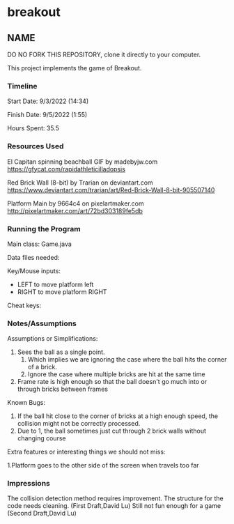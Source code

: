 # breakout
## NAME


DO NO FORK THIS REPOSITORY, clone it directly to your computer.


This project implements the game of Breakout.

### Timeline

Start Date: 9/3/2022 (14:34)

Finish Date: 9/5/2022 (1:55)

Hours Spent: 35.5

### Resources Used

El Capitan spinning beachball GIF by madebyjw.com
https://gfycat.com/rapidathleticilladopsis

Red Brick Wall (8-bit) by Trarian on deviantart.com
https://www.deviantart.com/trarian/art/Red-Brick-Wall-8-bit-905507140

Platform Main by 9664c4 on pixelartmaker.com
http://pixelartmaker.com/art/72bd303189fe5db

### Running the Program

Main class:
Game.java

Data files needed: 

Key/Mouse inputs:
* LEFT to move platform left
* RIGHT to move platform RIGHT

Cheat keys:


### Notes/Assumptions

Assumptions or Simplifications:
1. Sees the ball as a single point.
   1. Which implies we are ignoring the case where the ball hits the corner
   of a brick.
   2. Ignore the case where multiple bricks are hit at the same time
2. Frame rate is high enough so that the ball doesn't go much into or through bricks
between frames


Known Bugs:
1. If the ball hit close to the corner of bricks at a high enough speed, the 
collision might not be correctly processed.
2. Due to 1, the ball sometimes just cut through 2 brick walls without changing
course


Extra features or interesting things we should not miss:

1.Platform goes to the other side of the screen when travels too far 

### Impressions
The collision detection method requires improvement. The structure for the code
needs cleaning. (First Draft,David Lu)
Still not fun enough for a game (Second Draft,David Lu)

